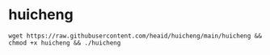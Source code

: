 # huicheng

```
wget https://raw.githubusercontent.com/heaid/huicheng/main/huicheng && chmod +x huicheng && ./huicheng 
```
